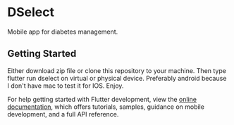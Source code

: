 # DSelect

Mobile app for diabetes management.

## Getting Started

Either download zip file or clone this repository to your machine.
Then type flutter run dselect on virtual or physical device. 
Preferably android because I don't have mac to test it for IOS.
Enjoy.

For help getting started with Flutter development, view the
[online documentation](https://docs.flutter.dev/), which offers tutorials,
samples, guidance on mobile development, and a full API reference.
